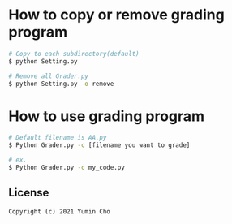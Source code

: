 # How to copy or remove grading program

```bash
# Copy to each subdirectory(default)
$ python Setting.py

# Remove all Grader.py 
$ python Setting.py -o remove
```
# How to use grading program
```bash
# Default filename is AA.py
$ Python Grader.py -c [filename you want to grade] 

# ex.
$ Python Grader.py -c my_code.py
```

## License
```
Copyright (c) 2021 Yumin Cho
```